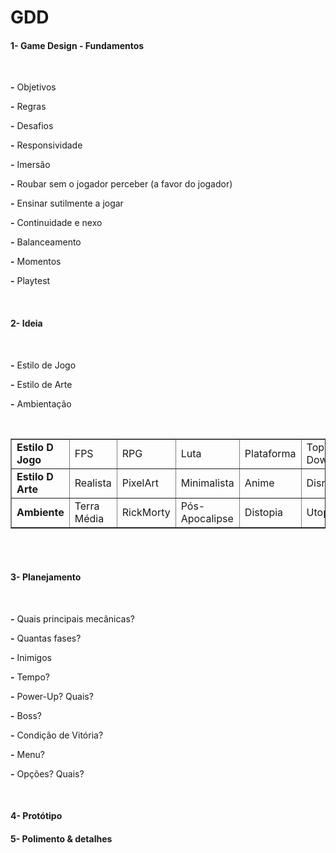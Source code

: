 
  # GDD
<h4> 1<b>-</b> Game Design - Fundamentos </h4>
<br>
<p>  <b>-</b> Objetivos </p>
<p>  <b>-</b> Regras </p>
<p>  <b>-</b> Desafios </p>
<p>  <b>-</b> Responsividade </p>
<p>  <b>-</b> Imersão </p>
<p>  <b>-</b> Roubar sem o jogador perceber (a favor do jogador) </p>
<p>  <b>-</b> Ensinar sutilmente a jogar </p>
<p>  <b>-</b> Continuidade e nexo </p>
<p>  <b>-</b> Balanceamento </p>
<p>  <b>-</b> Momentos </p>
<p>  <b>-</b> Playtest </p>
<br>

<h4> 2<b>-</b> Ideia </h4>
<br>
<p>  <b>-</b> Estilo de Jogo </p>
<p>  <b>-</b> Estilo de Arte </p>
<p>  <b>-</b> Ambientação </p>
<br>
<table border="1">
<tr>
    <td><b>Estilo D Jogo</b></td>
<td>FPS</td>
<td>RPG</td>
<td>Luta</td>
<td>Plataforma</td>
<td>Top Down</td>
</tr>
<tr>
    <td><b>Estilo D Arte</b></td>
<td>Realista</td>
<td>PixelArt</td>
<td>Minimalista</td>
<td>Anime</td>
<td>Disney</td>
<td>Pizza</td>
<td>Computadores</td>
</tr>
</tr>
<tr>
    <td><b>Ambiente</b></td>
<td>Terra Média</td>
<td>RickMorty</td>
<td>Pós-Apocalipse</td>
<td>Distopia</td>
<td>Utopia</td>
<td>Mitologia Grega</td>
<td>Mitologia Nórdica</td>
</tr>
</table>
<br>
<br>
<h4> 3<b>-</b> Planejamento </h4>
<br>
<p>  <b>-</b> Quais principais mecânicas? </p>
<p>  <b>-</b> Quantas fases? </p>
<p>  <b>-</b> Inimigos </p>
<p>  <b>-</b> Tempo? </p>
<p>  <b>-</b> Power-Up? Quais? </p>
<p>  <b>-</b> Boss? </p>
<p>  <b>-</b> Condição de Vitória? </p>
<p>  <b>-</b> Menu? </p>
<p>  <b>-</b> Opções? Quais? </p>
<br>
<h4> 4<b>-</b> Protótipo </h4>

<h4> 5<b>-</b> Polimento & detalhes </h4>
<br>
